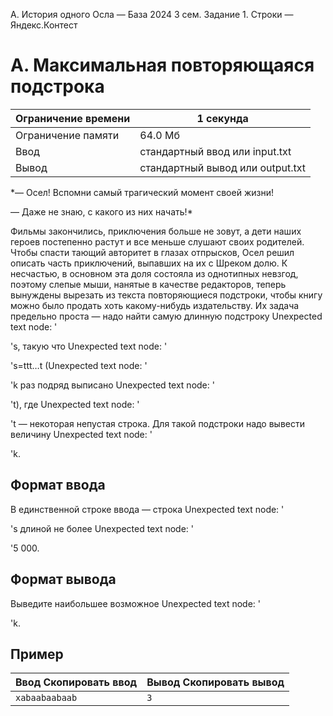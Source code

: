 A. История одного Осла — База 2024 3 сем. Задание 1. Строки — Яндекс.Контест

# A. Максимальная повторяющаяся подстрока

| Ограничение времени | 1 секунда |
| --- | --- |
| Ограничение памяти | 64.0 Мб |
| Ввод | стандартный ввод или input.txt |
| Вывод | стандартный вывод или output.txt |

\*— Осел! Вспомни самый трагический момент своей жизни!

— Даже не знаю, с какого из них начать!\*

Фильмы закончились, приключения больше не зовут, а дети наших героев постепенно растут и все меньше слушают своих родителей. Чтобы спасти тающий авторитет в глазах отпрысков, Осел решил описать часть приключений, выпавших на их с Шреком долю. К несчастью, в основном эта доля состояла из однотипных невзгод, поэтому слепые мыши, нанятые в качестве редакторов, теперь вынуждены вырезать из текста повторяющиеся подстроки, чтобы книгу можно было продать хоть какому-нибудь издательству. Их задача предельно проста — надо найти самую длинную подстроку Unexpected text node: '

's, такую что Unexpected text node: '

's=ttt…t (Unexpected text node: '

'k раз подряд выписано Unexpected text node: '

't), где Unexpected text node: '

't — некоторая непустая строка. Для такой подстроки надо вывести величину Unexpected text node: '

'k.

## Формат ввода

В единственной строке ввода — строка Unexpected text node: '

's длиной не более Unexpected text node: '

'5 000.

## Формат вывода

Выведите наибольшее возможное Unexpected text node: '

'k.

## Пример

| Ввод Скопировать ввод | Вывод Скопировать вывод |
| --- | --- |
| `xabaabaabaab ` | `3 ` |
